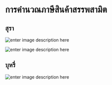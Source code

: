 
การคำนวณภาษีสินค้าสรรพสามิต
===

## สุรา

![enter image description here](https://github.com/yosarawut/ThaiCustomsClearanceHandbook/raw/master/img/alcohol-01.jpg)

![enter image description here](https://github.com/yosarawut/ThaiCustomsClearanceHandbook/raw/master/img/alcohol-02.jpg)


## บุหรี่

![enter image description here](https://github.com/yosarawut/ThaiCustomsClearanceHandbook/raw/master/img/cigarette-01.jpg)

<!--stackedit_data:
eyJoaXN0b3J5IjpbLTE5MjYxNjIyNywtNzE2MzA5NDUsLTEwOD
c2NzMyMzVdfQ==
-->